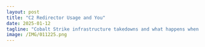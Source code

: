 ```yaml
---
layout: post
title: "C2 Redirector Usage and You"
date: 2025-01-12
tagline: "Cobalt Strike infrastructure takedowns and what happens when the leftovers scatter"
image: /IMG/011225.png
---
```

